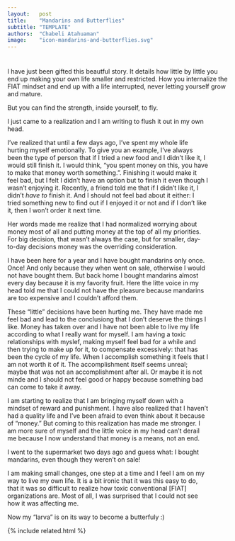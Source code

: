 ```yaml
---
layout:   post
title:    "Mandarins and Butterflies"
subtitle: "TEMPLATE"
authors:  "Chabeli Atahuaman"
image:    "icon-mandarins-and-butterflies.svg"
---
```


<div style="display:none;">
 <p>The <span class='_paradigm'>FIAT</span> way colonizes your mind in the most insidous ways. Sometimes, it simply doesn&rsquo;t let you enjoy a mandarin. But you can make your own way, and you can fly.</p>
</div>

<h1></h1>
 <p>I have just been gifted this beautful story. It details how little by little you end up making your own life smaller and restricted. How you internalize the <span class="_paradigm">FIAT</span> mindset and end up with a life interrupted, never letting yourself grow and mature.</p>
 <p>But you can find the strength, inside yourself, to fly.</p>

<div class="_quotation" style="width:90%; ">
 <p>I just came to a realization and I am writing to flush it out in my own head.</p>
 <p>I&rsquo;ve realized that until a few days ago, I&rsquo;ve spent my whole life hurting myself emotionally. To give you an example, I&rsquo;ve always been the type of person that if I tried a new food and I didn&rsquo;t like it, I would still finish it. I would think, &ldquo;you spent money on this, you have to make that money worth something.&rdquo;. Finishing it would make it feel bad, but I felt I didn&rsquo;t have an option but to finish it even though I wasn&rsquo;t enjoying it. Recently, a friend told me that if I didn&rsquo;t like it, I didn&rsquo;t <em>have to</em> finish it. And I should not feel bad about it either: I tried something new to find out if I enjoyed it or not and if I don&rsquo;t like it, then I won&rsquo;t order it next time.</p>
 <p>Her words made me realize that I had normalized worrying about money most of all and putting money at the top of all my priorities. For big decision, that wasn&rsquo;t always the case, but for smaller, day-to-day decisions money was the overriding consideration.</p>
 <p>I have been here for a year and I have bought mandarins only once. Once! And only because they when went on sale, otherwise I would not have bought them. But back home I bought mandarins almost every day because it is my favority fruit. Here the litte voice in my head told me that I could not have the pleasure because mandarins are too expensive and I couldn&rsquo;t afford them.</p>
 <p>These &ldquo;little&rdquo; decisions have been hurting me. They have made me feel bad and lead to the conclusiong that I don&rsquo;t deserve the things I like. Money has taken over and I have not been able to live my life according to what I really want for myself. I am having a toxic relationships with myslef, making myself feel bad for a while and then trying to make up for it, to compensate excessively: that has been the cycle of my life. When I accomplish something it feels that I am not worth it of it. The accomplishment itself seems unreal; maybe that was not an accomplishment after all. Or maybe it is not minde and I should not feel good or happy because something bad can come to take it away.</p>
 <p>I am starting to realize that I am bringing myself down with a mindset of reward and punishment. I have also realized that I haven&rsquo;t had a quality life and I&rsquo;ve been afraid to even think about it because of &ldquo;money.&rdquo; But coming to this realization has made me stronger. I am more sure of myself and the little voice in my head can&rsquo;t derail me because I now understand that money is a means, not an end.</p>
 <p>I went to the supermarket two days ago and guess what: I bought mandarins, even though they weren&rsquo;t on sale!</p>
 <p>I am making small changes, one step at a time and I feel I am on my way to live my own life. It is a bit ironic that it was this easy to do, that it was so difficult to realize how toxic conventional <span style="font-style:normal; ">[<span class="_paradigm">FIAT</span>]</span> organizations are. Most of all, I was surprised that I could not see how it was affecting me.</p>
 <p>Now my &ldquo;larva&rdquo; is on its way to become a butterfuly :)</p>
</div>

{% include related.html %}